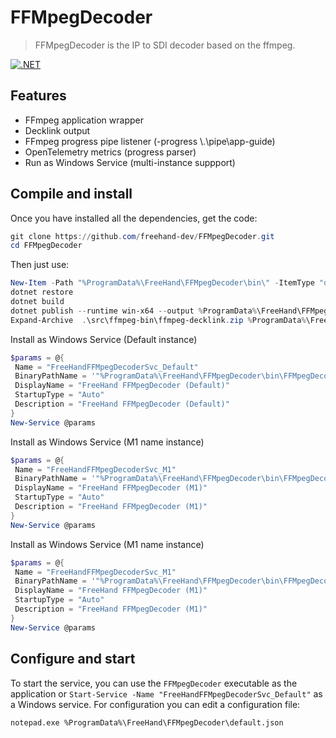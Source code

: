 ﻿# FFMpegDecoder
> FFMpegDecoder is the IP to SDI decoder based on the ffmpeg.

[![.NET](https://github.com/freehand-dev/FFMpegDecoder/actions/workflows/dotnet.yml/badge.svg?branch=main)](https://github.com/freehand-dev/FFMpegDecoder/actions/workflows/dotnet.yml)


## Features
- FFmpeg application wrapper
- Decklink output
- FFmpeg progress pipe listener (-progress \\.\pipe\app-guide)
- OpenTelemetry metrics (progress parser)
- Run as Windows Service (multi-instance suppport)


## Compile and install
Once you have installed all the dependencies, get the code:
 ```powershell
git clone https://github.com/freehand-dev/FFMpegDecoder.git
cd FFMpegDecoder
```

Then just use:
```powershell
New-Item -Path "%ProgramData%\FreeHand\FFMpegDecoder\bin\" -ItemType "directory"
dotnet restore
dotnet build
dotnet publish --runtime win-x64 --output %ProgramData%\FreeHand\FFMpegDecoder\bin\ -p:PublishSingleFile=true -p:PublishTrimmed=true -p:PublishReadyToRun=true .\src\FFMpegDecoder
Expand-Archive  .\src\ffmpeg-bin\ffmpeg-decklink.zip %ProgramData%\FreeHand\FFMpegDecoder\bin\ffmpeg-bin\
```

Install as Windows Service (Default instance)
 ```powershell
$params = @{
  Name = "FreeHandFFMpegDecoderSvc_Default"
  BinaryPathName = '"%ProgramData%\FreeHand\FFMpegDecoder\bin\FFMpegDecoder.exe"'
  DisplayName = "FreeHand FFMpegDecoder (Default)"
  StartupType = "Auto"
  Description = "FreeHand FFMpegDecoder (Default)"
}
New-Service @params
```

Install as Windows Service (M1 name instance)
 ```powershell 
$params = @{
  Name = "FreeHandFFMpegDecoderSvc_M1"
  BinaryPathName = '"%ProgramData%\FreeHand\FFMpegDecoder\bin\FFMpegDecoder.exe" -name "M1" --local-config "C:/ProgramData/FreeHand/FFMpegDecoder/custom_config_name.json"'
  DisplayName = "FreeHand FFMpegDecoder (M1)"
  StartupType = "Auto"
  Description = "FreeHand FFMpegDecoder (M1)"
}
New-Service @params
```

Install as Windows Service (M1 name instance)
 ```powershell 
$params = @{
  Name = "FreeHandFFMpegDecoderSvc_M1"
  BinaryPathName = '"%ProgramData%\FreeHand\FFMpegDecoder\bin\FFMpegDecoder.exe" --name "M1"'
  DisplayName = "FreeHand FFMpegDecoder (M1)"
  StartupType = "Auto"
  Description = "FreeHand FFMpegDecoder (M1)"
}
New-Service @params
```

## Configure and start
To start the service, you can use the `FFMpegDecoder` executable as the application or `Start-Service -Name "FreeHandFFMpegDecoderSvc_Default"` as a Windows service. For configuration you can edit a configuration file:

	notepad.exe %ProgramData%\FreeHand\FFMpegDecoder\default.json




